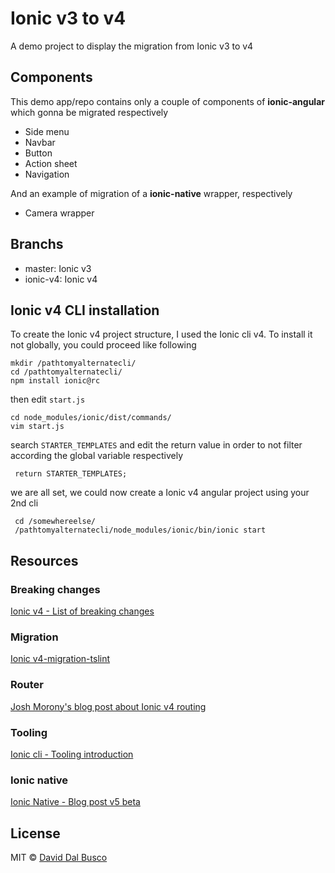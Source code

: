 # Ionic v3 to v4

A demo project to display the migration from Ionic v3 to v4

## Components

This demo app/repo contains only a couple of components of **ionic-angular** which gonna be migrated respectively

* Side menu
* Navbar
* Button
* Action sheet
* Navigation

And an example of migration of a **ionic-native** wrapper, respectively

* Camera wrapper 

## Branchs

* master: Ionic v3
* ionic-v4: Ionic v4

## Ionic v4 CLI installation

To create the Ionic v4 project structure, I used the Ionic cli v4. To install it not globally, you could proceed like following

    mkdir /pathtomyalternatecli/
    cd /pathtomyalternatecli/
    npm install ionic@rc

then edit `start.js` 

    cd node_modules/ionic/dist/commands/
    vim start.js

search `STARTER_TEMPLATES` and edit the return value in order to not filter according the global variable respectively

     return STARTER_TEMPLATES;

we are all set, we could now create a Ionic v4 angular project using your 2nd cli
                
     cd /somewhereelse/
     /pathtomyalternatecli/node_modules/ionic/bin/ionic start 

## Resources

### Breaking changes

[Ionic v4 - List of breaking changes](https://github.com/ionic-team/ionic/blob/master/angular/BREAKING.md)

### Migration

[Ionic v4-migration-tslint](https://github.com/ionic-team/v4-migration-tslint)

### Router

[Josh Morony's blog post about Ionic v4 routing](https://www.joshmorony.com/using-angular-routing-with-ionic-4/)

### Tooling

[Ionic cli - Tooling introduction](https://github.com/ionic-team/ionic-cli/issues/3019)

### Ionic native

[Ionic Native - Blog post v5 beta](https://blog.ionicframework.com/help-test-ionic-native-5/)

## License

MIT © [David Dal Busco](mailto:david.dalbusco@outlook.com)

